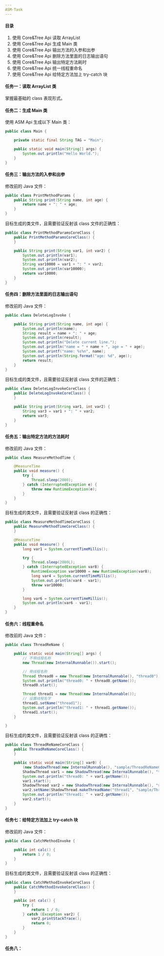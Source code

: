 ```yaml
---
ASM-Task 
---
```


#### 目录

1. 使用 Core&Tree Api 读取 ArrayList
2. 使用 Core&Tree Api 生成 Main 类
3. 使用 Core&Tree Api 输出方法的入参和出参
4. 使用 Core&Tree Api 删除方法里面的日志输出语句
4. 使用 Core&Tree Api 输出特定方法耗时
4. 使用 Core&Tree Api 统一线程重命名
4. 使用 Core&Tree Api 给特定方法加上 try-catch 块

#### 任务一：读取 ArrayList 类

掌握最基础的 class 表现形式。

#### 任务二：生成 Main 类

使用 ASM Api 生成以下 Main 类：

```java
public class Main {

    private static final String TAG = "Main";

    public static void main(String[] args) {
        System.out.println("Hello World.");
    }
}
```

#### 任务三：输出方法的入参和出参

修改前的 Java 文件：

```java
public class PrintMethodParams {
    public String print(String name, int age) {
        return name + ": " + age;
    }
}
```

目标生成的类文件，且需要验证反射该 class 文件的正确性：

```java
public class PrintMethodParamsCoreClass {
    public PrintMethodParamsCoreClass() {
    }

    public String print(String var1, int var2) {
        System.out.println(var1);
        System.out.println(var2);
        String var10000 = var1 + ": " + var2;
        System.out.println(var10000);
        return var10000;
    }
}
```

#### 任务四：删除方法里面的日志输出语句

修改前的 Java 文件：

```java
public class DeleteLogInvoke {

    public String print(String name, int age) {
        System.out.println(name);
        String result = name + ": " + age;
        System.out.println(result);
        System.out.println("Delete current line.");
        System.out.println("name = " + name + ", age = " + age);
        System.out.printf("name: %s%n", name);
        System.out.println(String.format("age: %d", age));
        return result;
    }
}
```

目标生成的类文件，且需要验证反射该 class 文件的正确性：

```java
public class DeleteLogInvokeCoreClass {
    public DeleteLogInvokeCoreClass() {
    }

    public String print(String var1, int var2) {
        String var3 = var1 + ": " + var2;
        return var3;
    }
}
```

#### 任务五：输出特定方法的方法耗时

修改前的 Java 文件：

```java
public class MeasureMethodTime {

    @MeasureTime
    public void measure() {
        try {
            Thread.sleep(2000);
        } catch (InterruptedException e) {
            throw new RuntimeException(e);
        }
    }
}
```

目标生成的类文件，且需要验证反射该 class 的正确性：

```java
public class MeasureMethodTimeCoreClass {
    public MeasureMethodTimeCoreClass() {
    }

    @MeasureTime
    public void measure() {
        long var1 = System.currentTimeMillis();

        try {
            Thread.sleep(2000L);
        } catch (InterruptedException var8) {
            RuntimeException var10000 = new RuntimeException(var8);
            long var4 = System.currentTimeMillis();
            System.out.println(var4 - var1);
            throw var10000;
        }

        long var6 = System.currentTimeMillis();
        System.out.println(var6 - var1);
    }
}
```

#### 任务六：线程重命名

修改前的 Java 文件：

```java
public class ThreadReName {

    public static void main(String[] args) {
        // 不带线程名称
        new Thread(new InternalRunnable()).start();

        // 带线程名称
        Thread thread0 = new Thread(new InternalRunnable(), "thread0");
        System.out.println("thread0: " + thread0.getName());
        thread0.start();

        Thread thread1 = new Thread(new InternalRunnable());
        // 设置线程名字
        thread1.setName("thread1");
        System.out.println("thread1: " + thread1.getName());
        thread1.start();
    }

}
```

目标生成的类文件，且需要验证反射该 class 的正确性：

```java
public class ThreadReNameCoreClass {
    public ThreadReNameCoreClass() {
    }

    public static void main(String[] var0) {
        (new ShadowThread(new InternalRunnable(), "sample/ThreadReNameCoreClass#main-Thread-0")).start();
        ShadowThread var1 = new ShadowThread(new InternalRunnable(), "thread0", "sample/ThreadReNameCoreClass#main-Thread-1");
        System.out.println("thread0: " + var1.getName());
        var1.start();
        ShadowThread var2 = new ShadowThread(new InternalRunnable(), "sample/ThreadReNameCoreClass#main-Thread-2");
        var2.setName(ShadowThread.makeThreadName("thread1", "sample/ThreadReNameCoreClass#main-Thread-3"));
        System.out.println("thread1: " + var2.getName());
        var2.start();
    }
}
```

#### 任务七：给特定方法加上 try-catch 块

修改前的 Java 文件：

```java
public class CatchMethodInvoke {

    public int calc() {
        return 1 / 0;
    }
}
```

目标生成的类文件，且需要验证反射该 class 的正确性：

```java
public class CatchMethodInvokeCoreClass {
    public CatchMethodInvokeCoreClass() {
    }

    public int calc() {
        try {
            return 1 / 0;
        } catch (Exception var2) {
            var2.printStackTrace();
            return 0;
        }
    }
}
```

#### 任务八：
